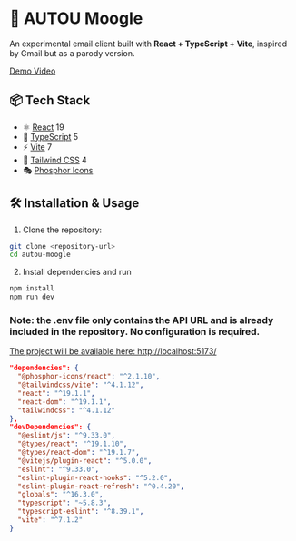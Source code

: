 # 🚀 AUTOU Moogle

An experimental email client built with **React + TypeScript + Vite**, inspired by Gmail but as a parody version.

[Demo Video](https://www.youtube.com/watch?v=ZA20w9USzZc)

## 📦 Tech Stack

- ⚛️ [React](https://react.dev/) 19
- 🔷 [TypeScript](https://www.typescriptlang.org/) 5
- ⚡ [Vite](https://vitejs.dev/) 7
- 🎨 [Tailwind CSS](https://tailwindcss.com/) 4
- 🎭 [Phosphor Icons](https://phosphoricons.com/)

## 🛠️ Installation & Usage

1. Clone the repository:
```bash
git clone <repository-url>
cd autou-moogle
```
2. Install dependencies and run
```bash
npm install
npm run dev
```

### Note: the .env file only contains the API URL and is already included in the repository. No configuration is required.

[The project will be available here: http://localhost:5173/](http://localhost:5173/)

```json
"dependencies": {
  "@phosphor-icons/react": "^2.1.10",
  "@tailwindcss/vite": "^4.1.12",
  "react": "^19.1.1",
  "react-dom": "^19.1.1",
  "tailwindcss": "^4.1.12"
},
"devDependencies": {
  "@eslint/js": "^9.33.0",
  "@types/react": "^19.1.10",
  "@types/react-dom": "^19.1.7",
  "@vitejs/plugin-react": "^5.0.0",
  "eslint": "^9.33.0",
  "eslint-plugin-react-hooks": "^5.2.0",
  "eslint-plugin-react-refresh": "^0.4.20",
  "globals": "^16.3.0",
  "typescript": "~5.8.3",
  "typescript-eslint": "^8.39.1",
  "vite": "^7.1.2"
}
```
